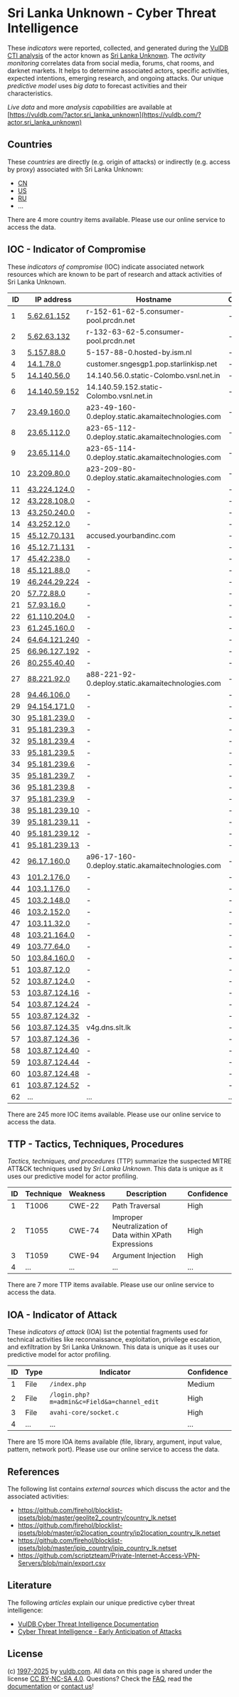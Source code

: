 # Sri Lanka Unknown - Cyber Threat Intelligence

These _indicators_ were reported, collected, and generated during the [VulDB CTI analysis](https://vuldb.com/?kb.cti) of the actor known as [Sri Lanka Unknown](https://vuldb.com/?actor.sri_lanka_unknown). The _activity monitoring_ correlates data from social media, forums, chat rooms, and darknet markets. It helps to determine associated actors, specific activities, expected intentions, emerging research, and ongoing attacks. Our unique _predictive model_ uses _big data_ to forecast activities and their characteristics.

_Live data_ and more _analysis capabilities_ are available at [https://vuldb.com/?actor.sri_lanka_unknown](https://vuldb.com/?actor.sri_lanka_unknown)

## Countries

These _countries_ are directly (e.g. origin of attacks) or indirectly (e.g. access by proxy) associated with Sri Lanka Unknown:

* [CN](https://vuldb.com/?country.cn)
* [US](https://vuldb.com/?country.us)
* [RU](https://vuldb.com/?country.ru)
* ...

There are 4 more country items available. Please use our online service to access the data.

## IOC - Indicator of Compromise

These _indicators of compromise_ (IOC) indicate associated network resources which are known to be part of research and attack activities of Sri Lanka Unknown.

ID | IP address | Hostname | Campaign | Confidence
-- | ---------- | -------- | -------- | ----------
1 | [5.62.61.152](https://vuldb.com/?ip.5.62.61.152) | r-152-61-62-5.consumer-pool.prcdn.net | - | High
2 | [5.62.63.132](https://vuldb.com/?ip.5.62.63.132) | r-132-63-62-5.consumer-pool.prcdn.net | - | High
3 | [5.157.88.0](https://vuldb.com/?ip.5.157.88.0) | 5-157-88-0.hosted-by.ism.nl | - | High
4 | [14.1.78.0](https://vuldb.com/?ip.14.1.78.0) | customer.sngesgp1.pop.starlinkisp.net | - | High
5 | [14.140.56.0](https://vuldb.com/?ip.14.140.56.0) | 14.140.56.0.static-Colombo.vsnl.net.in | - | High
6 | [14.140.59.152](https://vuldb.com/?ip.14.140.59.152) | 14.140.59.152.static-Colombo.vsnl.net.in | - | High
7 | [23.49.160.0](https://vuldb.com/?ip.23.49.160.0) | a23-49-160-0.deploy.static.akamaitechnologies.com | - | High
8 | [23.65.112.0](https://vuldb.com/?ip.23.65.112.0) | a23-65-112-0.deploy.static.akamaitechnologies.com | - | High
9 | [23.65.114.0](https://vuldb.com/?ip.23.65.114.0) | a23-65-114-0.deploy.static.akamaitechnologies.com | - | High
10 | [23.209.80.0](https://vuldb.com/?ip.23.209.80.0) | a23-209-80-0.deploy.static.akamaitechnologies.com | - | High
11 | [43.224.124.0](https://vuldb.com/?ip.43.224.124.0) | - | - | High
12 | [43.228.108.0](https://vuldb.com/?ip.43.228.108.0) | - | - | High
13 | [43.250.240.0](https://vuldb.com/?ip.43.250.240.0) | - | - | High
14 | [43.252.12.0](https://vuldb.com/?ip.43.252.12.0) | - | - | High
15 | [45.12.70.131](https://vuldb.com/?ip.45.12.70.131) | accused.yourbandinc.com | - | High
16 | [45.12.71.131](https://vuldb.com/?ip.45.12.71.131) | - | - | High
17 | [45.42.238.0](https://vuldb.com/?ip.45.42.238.0) | - | - | High
18 | [45.121.88.0](https://vuldb.com/?ip.45.121.88.0) | - | - | High
19 | [46.244.29.224](https://vuldb.com/?ip.46.244.29.224) | - | - | High
20 | [57.72.88.0](https://vuldb.com/?ip.57.72.88.0) | - | - | High
21 | [57.93.16.0](https://vuldb.com/?ip.57.93.16.0) | - | - | High
22 | [61.110.204.0](https://vuldb.com/?ip.61.110.204.0) | - | - | High
23 | [61.245.160.0](https://vuldb.com/?ip.61.245.160.0) | - | - | High
24 | [64.64.121.240](https://vuldb.com/?ip.64.64.121.240) | - | - | High
25 | [66.96.127.192](https://vuldb.com/?ip.66.96.127.192) | - | - | High
26 | [80.255.40.40](https://vuldb.com/?ip.80.255.40.40) | - | - | High
27 | [88.221.92.0](https://vuldb.com/?ip.88.221.92.0) | a88-221-92-0.deploy.static.akamaitechnologies.com | - | High
28 | [94.46.106.0](https://vuldb.com/?ip.94.46.106.0) | - | - | High
29 | [94.154.171.0](https://vuldb.com/?ip.94.154.171.0) | - | - | High
30 | [95.181.239.0](https://vuldb.com/?ip.95.181.239.0) | - | - | High
31 | [95.181.239.3](https://vuldb.com/?ip.95.181.239.3) | - | - | High
32 | [95.181.239.4](https://vuldb.com/?ip.95.181.239.4) | - | - | High
33 | [95.181.239.5](https://vuldb.com/?ip.95.181.239.5) | - | - | High
34 | [95.181.239.6](https://vuldb.com/?ip.95.181.239.6) | - | - | High
35 | [95.181.239.7](https://vuldb.com/?ip.95.181.239.7) | - | - | High
36 | [95.181.239.8](https://vuldb.com/?ip.95.181.239.8) | - | - | High
37 | [95.181.239.9](https://vuldb.com/?ip.95.181.239.9) | - | - | High
38 | [95.181.239.10](https://vuldb.com/?ip.95.181.239.10) | - | - | High
39 | [95.181.239.11](https://vuldb.com/?ip.95.181.239.11) | - | - | High
40 | [95.181.239.12](https://vuldb.com/?ip.95.181.239.12) | - | - | High
41 | [95.181.239.13](https://vuldb.com/?ip.95.181.239.13) | - | - | High
42 | [96.17.160.0](https://vuldb.com/?ip.96.17.160.0) | a96-17-160-0.deploy.static.akamaitechnologies.com | - | High
43 | [101.2.176.0](https://vuldb.com/?ip.101.2.176.0) | - | - | High
44 | [103.1.176.0](https://vuldb.com/?ip.103.1.176.0) | - | - | High
45 | [103.2.148.0](https://vuldb.com/?ip.103.2.148.0) | - | - | High
46 | [103.2.152.0](https://vuldb.com/?ip.103.2.152.0) | - | - | High
47 | [103.11.32.0](https://vuldb.com/?ip.103.11.32.0) | - | - | High
48 | [103.21.164.0](https://vuldb.com/?ip.103.21.164.0) | - | - | High
49 | [103.77.64.0](https://vuldb.com/?ip.103.77.64.0) | - | - | High
50 | [103.84.160.0](https://vuldb.com/?ip.103.84.160.0) | - | - | High
51 | [103.87.12.0](https://vuldb.com/?ip.103.87.12.0) | - | - | High
52 | [103.87.124.0](https://vuldb.com/?ip.103.87.124.0) | - | - | High
53 | [103.87.124.16](https://vuldb.com/?ip.103.87.124.16) | - | - | High
54 | [103.87.124.24](https://vuldb.com/?ip.103.87.124.24) | - | - | High
55 | [103.87.124.32](https://vuldb.com/?ip.103.87.124.32) | - | - | High
56 | [103.87.124.35](https://vuldb.com/?ip.103.87.124.35) | v4g.dns.slt.lk | - | High
57 | [103.87.124.36](https://vuldb.com/?ip.103.87.124.36) | - | - | High
58 | [103.87.124.40](https://vuldb.com/?ip.103.87.124.40) | - | - | High
59 | [103.87.124.44](https://vuldb.com/?ip.103.87.124.44) | - | - | High
60 | [103.87.124.48](https://vuldb.com/?ip.103.87.124.48) | - | - | High
61 | [103.87.124.52](https://vuldb.com/?ip.103.87.124.52) | - | - | High
62 | ... | ... | ... | ...

There are 245 more IOC items available. Please use our online service to access the data.

## TTP - Tactics, Techniques, Procedures

_Tactics, techniques, and procedures_ (TTP) summarize the suspected MITRE ATT&CK techniques used by _Sri Lanka Unknown_. This data is unique as it uses our predictive model for actor profiling.

ID | Technique | Weakness | Description | Confidence
-- | --------- | -------- | ----------- | ----------
1 | T1006 | CWE-22 | Path Traversal | High
2 | T1055 | CWE-74 | Improper Neutralization of Data within XPath Expressions | High
3 | T1059 | CWE-94 | Argument Injection | High
4 | ... | ... | ... | ...

There are 7 more TTP items available. Please use our online service to access the data.

## IOA - Indicator of Attack

These _indicators of attack_ (IOA) list the potential fragments used for technical activities like reconnaissance, exploitation, privilege escalation, and exfiltration by Sri Lanka Unknown. This data is unique as it uses our predictive model for actor profiling.

ID | Type | Indicator | Confidence
-- | ---- | --------- | ----------
1 | File | `/index.php` | Medium
2 | File | `/login.php?m=admin&c=Field&a=channel_edit` | High
3 | File | `avahi-core/socket.c` | High
4 | ... | ... | ...

There are 15 more IOA items available (file, library, argument, input value, pattern, network port). Please use our online service to access the data.

## References

The following list contains _external sources_ which discuss the actor and the associated activities:

* https://github.com/firehol/blocklist-ipsets/blob/master/geolite2_country/country_lk.netset
* https://github.com/firehol/blocklist-ipsets/blob/master/ip2location_country/ip2location_country_lk.netset
* https://github.com/firehol/blocklist-ipsets/blob/master/ipip_country/ipip_country_lk.netset
* https://github.com/scriptzteam/Private-Internet-Access-VPN-Servers/blob/main/export.csv

## Literature

The following _articles_ explain our unique predictive cyber threat intelligence:

* [VulDB Cyber Threat Intelligence Documentation](https://vuldb.com/?kb.cti)
* [Cyber Threat Intelligence - Early Anticipation of Attacks](https://www.scip.ch/en/?labs.20201022)

## License

(c) [1997-2025](https://vuldb.com/?kb.changelog) by [vuldb.com](https://vuldb.com/?kb.about). All data on this page is shared under the license [CC BY-NC-SA 4.0](https://creativecommons.org/licenses/by-nc-sa/4.0/). Questions? Check the [FAQ](https://vuldb.com/?kb.faq), read the [documentation](https://vuldb.com/?kb) or [contact us](https://vuldb.com/?contact)!
